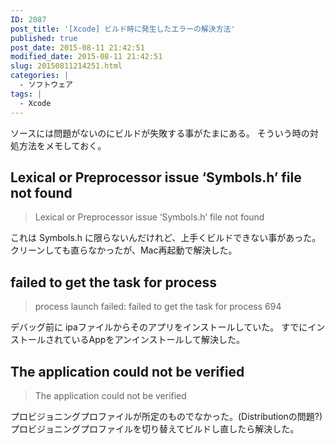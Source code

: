 ```yaml
---
ID: 2087
post_title: '[Xcode] ビルド時に発生したエラーの解決方法'
published: true
post_date: 2015-08-11 21:42:51
modified_date: 2015-08-11 21:42:51
slug: 20150811214251.html
categories: |
  - ソフトウェア
tags: |
  - Xcode
---
```

ソースには問題がないのにビルドが失敗する事がたまにある。
そういう時の対処方法をメモしておく。
<!--more-->
<h2>Lexical or Preprocessor issue ‘Symbols.h’ file not found</h2>
<blockquote>
  Lexical or Preprocessor issue ‘Symbols.h’ file not found
</blockquote>
これは Symbols.h に限らないんだけれど、上手くビルドできない事があった。
クリーンしても直らなかったが、Mac再起動で解決した。

<h2>failed to get the task for process</h2>
<blockquote>
  process launch failed: failed to get the task for process 694
</blockquote>
デバッグ前に ipaファイルからそのアプリをインストールしていた。
すでにインストールされているAppをアンインストールして解決した。

<h2>The application could not be verified</h2>
<blockquote>
  The application could not be verified
</blockquote>

プロビジョニングプロファイルが所定のものでなかった。(Distributionの問題?)
プロビジョニングプロファイルを切り替えてビルドし直したら解決した。